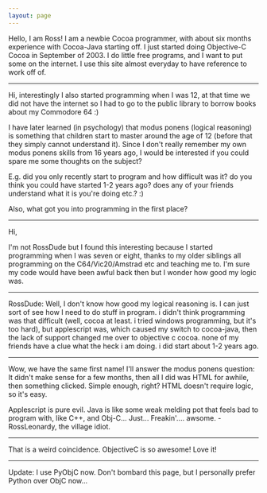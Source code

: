```yaml
---
layout: page
---
```





Hello, I am Ross!  I am a newbie Cocoa programmer, with about six months experience with Cocoa-Java starting off.  I just started doing Objective-C Cocoa in September of 2003.  I do little free programs, and I want to put some on the internet.  I use this site almost everyday to have reference to work off of.

----

Hi, interestingly I also started programming when I was 12, at that time we did not have the internet so I had to go to the public library to borrow books about my Commodore 64 :)

I have later learned (in psychology) that modus ponens (logical reasoning) is something that children start to master around the age of 12 (before that they simply cannot understand it).  Since I don't really remember my own modus ponens skills from 16 years ago, I would be interested if you could spare me some thoughts on the subject?

E.g. did you only recently start to program and how difficult was it? do you think you could have started 1-2 years ago? does any of your friends understand what it is you're doing etc.? :)

Also, what got you into programming in the first place?

----

Hi,

I'm not RossDude but I found this interesting because I started programming when I was seven or eight, thanks to my older siblings all programming on the C64/Vic20/Amstrad etc and teaching me to. I'm sure my code would have been awful back then but I wonder how good my logic was.

----

RossDude: Well, I don't know how good my logical reasoning is.  I can just sort of see how I need to do stuff in program.  i didn't think programming was that difficult (well, cocoa at least.  i tried windows programming, but it's too hard), but applescript was, which caused my switch to cocoa-java, then the lack of support changed me over to objective c cocoa.  none of my friends have a clue what the heck i am doing.  i did start about 1-2 years ago.

----
Wow, we have the same first name! 
I'll answer the modus ponens question: It didn't make sense for a few months, then all I did was HTML for awhile, then something clicked.
Simple enough, right? HTML doesn't require logic, so it's easy.

Applescript is pure evil. Java is like some weak melding pot that feels bad to program with, like C++, and Obj-C...
Just... Freakin'.... awsome. -RossLeonardy, the village idiot.

----

That is a weird coincidence.  ObjectiveC is so awesome!  Love it!

----

Update: I use PyObjC now.  Don't bombard this page, but I personally prefer Python over ObjC now...
